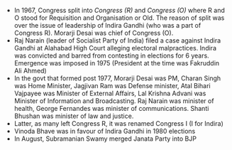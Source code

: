 - In 1967, Congress split into *Congress (R)* and *Congress (O)* where R and O stood for Requisition and Organisation or Old. The reason of split was over the issue of leadership of Indira Gandhi (who was a part of Congress R). Morarji Desai was chief of Congress (O). 
- Raj Narain (leader of Socialist Party of India) filed a case against Indira Gandhi at Alahabad High Court alleging electoral malpractices. Indira was convicted and barred from contesting in elections for 6 years. Emergence was imposed in 1975 (President at the time was Fakruddin Ali Ahmed)
- In the govt that formed post 1977, Morarji Desai was PM, Charan Singh was Home Minister, Jagjivan Ram was Defense minister, Atal Bihari Vajpayee was Minister of External Affairs, Lal Krishna Advani was Minister of Information and Broadcasting. Raj Narain was minister of health, George Fernandes was minister of communications. Shanti Bhushan was minister of law and justice.
- Latter, as many left Congress R, it was renamed Congress I (I for Indira)
- Vinoda Bhave was in favour of Indira Gandhi in 1980 elections
- In August, Subramanian Swamy merged Janata Party into BJP
